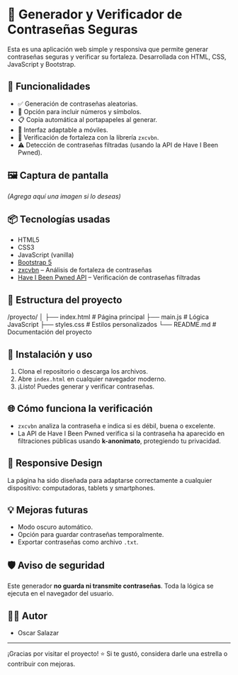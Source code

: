# 🔐 Generador y Verificador de Contraseñas Seguras

Esta es una aplicación web simple y responsiva que permite generar contraseñas seguras y verificar su fortaleza. Desarrollada con HTML, CSS, JavaScript y Bootstrap.

## 🚀 Funcionalidades

- ✅ Generación de contraseñas aleatorias.
- 🔢 Opción para incluir números y símbolos.
- 📋 Copia automática al portapapeles al generar.
- 📱 Interfaz adaptable a móviles.
- 🧠 Verificación de fortaleza con la librería `zxcvbn`.
- ⚠️ Detección de contraseñas filtradas (usando la API de Have I Been Pwned).

## 🖼️ Captura de pantalla

*(Agrega aquí una imagen si lo deseas)*

## 📦 Tecnologías usadas

- HTML5
- CSS3
- JavaScript (vanilla)
- [Bootstrap 5](https://getbootstrap.com/)
- [zxcvbn](https://github.com/dropbox/zxcvbn) – Análisis de fortaleza de contraseñas
- [Have I Been Pwned API](https://haveibeenpwned.com/API/v3) – Verificación de contraseñas filtradas

## 📂 Estructura del proyecto

/proyecto/
│
├── index.html # Página principal
├── main.js # Lógica JavaScript
├── styles.css # Estilos personalizados
└── README.md # Documentación del proyecto


## 🔧 Instalación y uso

1. Clona el repositorio o descarga los archivos.
2. Abre `index.html` en cualquier navegador moderno.
3. ¡Listo! Puedes generar y verificar contraseñas.

## 🌐 Cómo funciona la verificación

- `zxcvbn` analiza la contraseña e indica si es débil, buena o excelente.
- La API de Have I Been Pwned verifica si la contraseña ha aparecido en filtraciones públicas usando **k-anonimato**, protegiendo tu privacidad.

## 📱 Responsive Design

La página ha sido diseñada para adaptarse correctamente a cualquier dispositivo: computadoras, tablets y smartphones.

## 💡 Mejoras futuras

- Modo oscuro automático.
- Opción para guardar contraseñas temporalmente.
- Exportar contraseñas como archivo `.txt`.

## 🛡️ Aviso de seguridad

Este generador **no guarda ni transmite contraseñas**. Toda la lógica se ejecuta en el navegador del usuario.

## 👨‍💻 Autor

- Oscar Salazar

---

¡Gracias por visitar el proyecto! ⭐ Si te gustó, considera darle una estrella o contribuir con mejoras.

